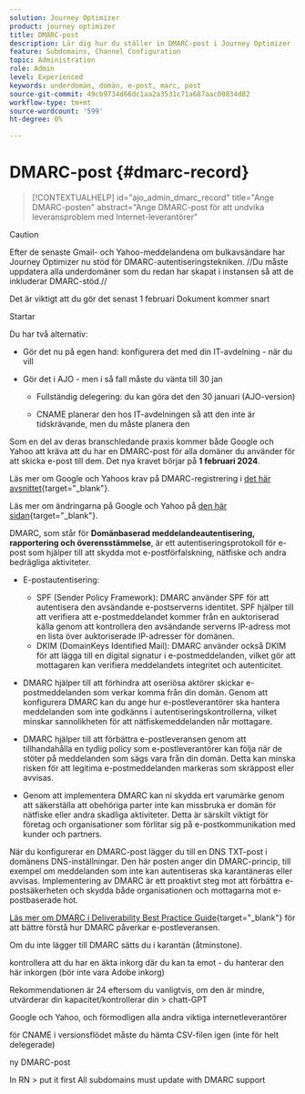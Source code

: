 ```yaml
---
solution: Journey Optimizer
product: journey optimizer
title: DMARC-post
description: Lär dig hur du ställer in DMARC-post i Journey Optimizer
feature: Subdomains, Channel Configuration
topic: Administration
role: Admin
level: Experienced
keywords: underdomän, domän, e-post, marc, post
source-git-commit: 49cb9734d66dc1aa2a3531c71a687aac00834d82
workflow-type: tm+mt
source-wordcount: '599'
ht-degree: 0%

---
```


# DMARC-post {#dmarc-record}

>[!CONTEXTUALHELP]
>id="ajo_admin_dmarc_record"
>title="Ange DMARC-posten"
>abstract="Ange DMARC-post för att undvika leveransproblem med Internet-leverantörer"

>[!CAUTION]
>
>Efter de senaste Gmail- och Yahoo-meddelandena om bulkavsändare har Journey Optimizer nu stöd för DMARC-autentiseringstekniken. //Du måste uppdatera alla underdomäner som du redan har skapat i instansen så att de inkluderar DMARC-stöd.//

Det är viktigt att du gör det senast 1 februari Dokument kommer snart

Startar

Du har två alternativ:

* Gör det nu på egen hand: konfigurera det med din IT-avdelning - när du vill

* Gör det i AJO - men i så fall måste du vänta till 30 jan

   * Fullständig delegering: du kan göra det den 30 januari (AJO-version)

   * CNAME planerar den hos IT-avdelningen så att den inte är tidskrävande, men du måste planera den

Som en del av deras branschledande praxis kommer både Google och Yahoo att kräva att du har en DMARC-post för alla domäner du använder för att skicka e-post till dem. Det nya kravet börjar på **1 februari 2024**.

Läs mer om Google och Yahoos krav på DMARC-registrering i [det här avsnittet](https://experienceleague.adobe.com/docs/deliverability-learn/deliverability-best-practice-guide/additional-resources/guidance-around-changes-to-google-and-yahoo.html?lang=en#dmarc%3A){target="_blank"}.

Läs mer om ändringarna på Google och Yahoo på [den här sidan](https://experienceleague.adobe.com/docs/deliverability-learn/deliverability-best-practice-guide/additional-resources/guidance-around-changes-to-google-and-yahoo.html?lang=en#dmarc%3A){target="_blank"}.

DMARC, som står för **Domänbaserad meddelandeautentisering, rapportering och överensstämmelse**, är ett autentiseringsprotokoll för e-post som hjälper till att skydda mot e-postförfalskning, nätfiske och andra bedrägliga aktiviteter.

* E-postautentisering:

   * SPF (Sender Policy Framework): DMARC använder SPF för att autentisera den avsändande e-postserverns identitet. SPF hjälper till att verifiera att e-postmeddelandet kommer från en auktoriserad källa genom att kontrollera den avsändande serverns IP-adress mot en lista över auktoriserade IP-adresser för domänen.
   * DKIM (DomainKeys Identified Mail): DMARC använder också DKIM för att lägga till en digital signatur i e-postmeddelanden, vilket gör att mottagaren kan verifiera meddelandets integritet och autenticitet.

* DMARC hjälper till att förhindra att oseriösa aktörer skickar e-postmeddelanden som verkar komma från din domän. Genom att konfigurera DMARC kan du ange hur e-postleverantörer ska hantera meddelanden som inte godkänns i autentiseringskontrollerna, vilket minskar sannolikheten för att nätfiskemeddelanden når mottagare.

* DMARC hjälper till att förbättra e-postleveransen genom att tillhandahålla en tydlig policy som e-postleverantörer kan följa när de stöter på meddelanden som sägs vara från din domän. Detta kan minska risken för att legitima e-postmeddelanden markeras som skräppost eller avvisas.

* Genom att implementera DMARC kan ni skydda ert varumärke genom att säkerställa att obehöriga parter inte kan missbruka er domän för nätfiske eller andra skadliga aktiviteter. Detta är särskilt viktigt för företag och organisationer som förlitar sig på e-postkommunikation med kunder och partners.

När du konfigurerar en DMARC-post lägger du till en DNS TXT-post i domänens DNS-inställningar. Den här posten anger din DMARC-princip, till exempel om meddelanden som inte kan autentiseras ska karantäneras eller avvisas. Implementering av DMARC är ett proaktivt steg mot att förbättra e-postsäkerheten och skydda både organisationen och mottagarna mot e-postbaserade hot.

[Läs mer om DMARC i Deliverability Best Practice Guide](https://experienceleague.adobe.com/docs/deliverability-learn/deliverability-best-practice-guide/additional-resources/technotes/implement-dmarc.html#about){target="_blank"} för att bättre förstå hur DMARC påverkar e-postleveransen.

Om du inte lägger till DMARC sätts du i karantän (åtminstone).

kontrollera att du har en äkta inkorg där du kan ta emot - du hanterar den här inkorgen (bör inte vara Adobe inkorg)

Rekommendationen är 24 eftersom du vanligtvis, om den är mindre, utvärderar din kapacitet/kontrollerar din > chatt-GPT

Google och Yahoo, och förmodligen alla andra viktiga internetleverantörer

för CNAME i versionsflödet måste du hämta CSV-filen igen (inte för helt delegerade)

ny DMARC-post

In RN > put it first All subdomains must update with DMARC support



